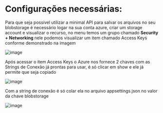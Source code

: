 # Configurações necessárias:

Para que seja possivel utilizar a minimal API para salvar os arquivos no seu blobstorage é necessário logar na sua conta azure, criar um storage account e visualizar o recurso,
no menu temos um grupo chamado <b> Security + Networking </b> nele podemos visualizar um item chamado Access Keys conforme demonstrado na imagem

![image](https://github.com/JairJr/TechChallenge/assets/29376086/8ae4d87e-6799-4ef5-bc16-c5ced3f4b962)

Após acessar o item Access Keys o Azure nos fornece 2 chaves com as Strings de Conexão  já prontas para usar, é só clicar em show e ele já permite que seja copiado

![image](https://github.com/JairJr/TechChallenge/assets/29376086/0fc9972b-64ac-48d3-bd9b-85428ac17294)

Com a string de conexão é só colar ela no arquivo appsettings.json no valor da chave blobstorage

![image](https://github.com/JairJr/TechChallenge/assets/29376086/3b339842-3a17-4aa1-a8cc-4d5902bd897d)
